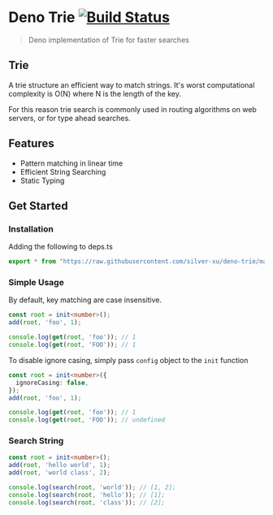 # Deno Trie [![Build Status](https://travis-ci.org/silver-xu/deno-trie.svg?branch=master)](https://travis-ci.org/silver-xu/quick-trie)

> Deno implementation of Trie for faster searches

## Trie

A trie structure an efficient way to match strings. It's worst computational complexity is O(N) where N is the length of the key.

For this reason trie search is commonly used in routing algorithms on web servers, or for type ahead searches.

## Features

- Pattern matching in linear time
- Efficient String Searching
- Static Typing

## Get Started

### Installation
Adding the following to deps.ts

```typescript
export * from "https://raw.githubusercontent.com/silver-xu/deno-trie/master/mod.ts";
```
### Simple Usage

By default, key matching are case insensitive.

```typescript
const root = init<number>();
add(root, 'foo', 1);

console.log(get(root, 'foo')); // 1
console.log(get(root, 'FOO')); // 1
```

To disable ignore casing, simply pass `config` object to the `init` function

```typescript
const root = init<number>({
  ignoreCasing: false,
});
add(root, 'foo', 1);

console.log(get(root, 'foo')); // 1
console.log(get(root, 'FOO')); // undefined
```

### Search String

```typescript
const root = init<number>();
add(root, 'hello world', 1);
add(root, 'world class', 2);

console.log(search(root, 'world')); // [1, 2];
console.log(search(root, 'hello')); // [1];
console.log(search(root, 'class')); // [2];
```

